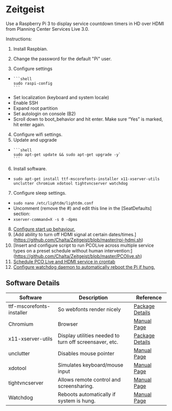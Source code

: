 # Zeitgeist
Use a Raspberry Pi 3 to display service countdown timers in HD over HDMI from Planning Center Services Live 3.0.


Instructions:

1. Install Raspbian.
2. Change the password for the default "Pi" user.

3. Configure settings
  *  
        ```shell
        sudo raspi-config
        ```
 * Set localization (keyboard and system locale)
 *	Enable SSH
 *	Expand root partition
 *	Set autologin on console (B2)
 * Scroll down to boot_behavior and hit enter. Make sure “Yes” is marked, hit enter again.
4.	Configure wifi settings.
5.	Update and upgrade
  *  
        ```shell
        sudo apt-get update && sudo apt-get upgrade -y`
        ```
6.	Install software. 
  *  
      ```shell
      sudo apt-get install ttf-mscorefonts-installer x11-xserver-utils unclutter chromium xdotool tightvncserver watchdog
      ```
7.	Configure sleep settings.
  *  `sudo nano /etc/lightdm/lightdm.conf`
  * Uncomment (remove the #) and edit this line in the [SeatDefaults] section:
  * `xserver-command=X -s 0 -dpms`
8.	[Configure start up behaviour.](https://github.com/Chalta/Zeitgeist/blob/master/autostart)
9.	[Add ability to turn off HDMI signal at certain dates/times.] (https://github.com/Chalta/Zeitgeist/blob/master/rpi-hdmi.sh)
10.	[Insert and configure script to run PCOLive across multiple service types on a preset schedule without human intervention:] (https://github.com/Chalta/Zeitgeist/blob/master/PCOlive.sh)
11.	[Schedule PCO Live and HDMI service in crontab](https://github.com/Chalta/Zeitgeist/blob/master/cron)
12. [Configure watchdog daemon to automatically reboot the Pi if hung.](https://github.com/Chalta/Zeitgeist/blob/master/watchdog)


## Software Details

| Software | Description | Reference   |
|----------|-------------|--------------|
|ttf-mscorefonts-installer  | So webfonts render nicely | [Package Details](https://packages.debian.org/jessie/ttf-mscorefonts-installer)		|
|Chromium	|Browser	| [Manual Page](https://manpages.debian.org/jessie/chromium/chromium.1.en.html) |
|x11-xserver-utils	| Display utilities needed to turn off screensaver, etc.	| [Package Details](https://packages.debian.org/sid/x11-xserver-utils) |
|unclutter	| Disables mouse pointer	 |[Manual Page](https://manpages.debian.org/jessie/unclutter/unclutter.1.en.html) |
|xdotool	| Simulates keyboard/mouse input	| [Manual Page](https://manpages.debian.org/jessie/xdotool/xdotool.1.en.html) |
|tightvncserver	| Allows remote control and screensharing.	| [Manual Page](https://manpages.debian.org/jessie/tightvncserver/tightvncserver.1.en.html) |
|Watchdog | Reboots automatically if system is hung. |		[Manual Page](https://manpages.debian.org/jessie/python-watchdog/watchdog.3.en.html) |


